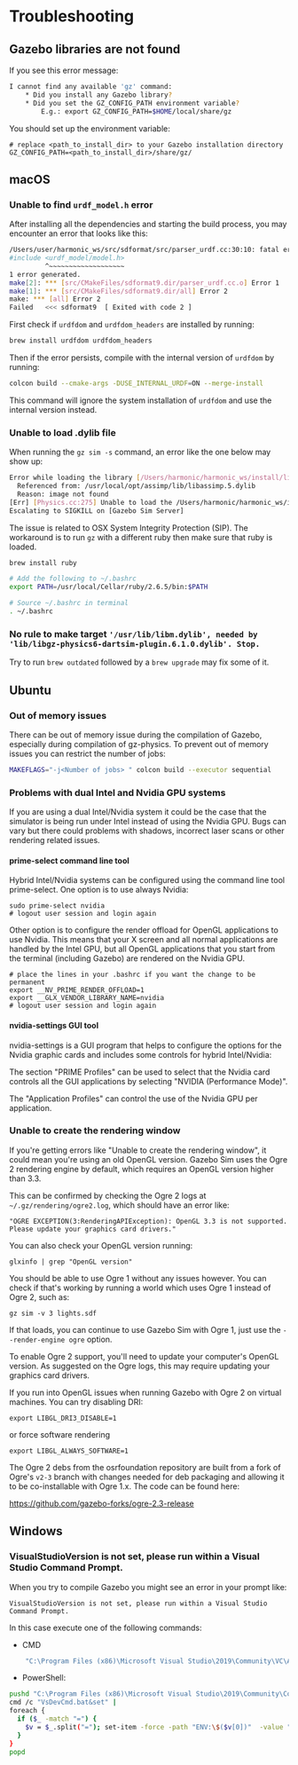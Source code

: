 # Troubleshooting

## Gazebo libraries are not found
If you see this error message:

```bash
I cannot find any available 'gz' command:
	* Did you install any Gazebo library?
	* Did you set the GZ_CONFIG_PATH environment variable?
	    E.g.: export GZ_CONFIG_PATH=$HOME/local/share/gz
```

You should set up the environment variable:

```
# replace <path_to_install_dir> to your Gazebo installation directory
GZ_CONFIG_PATH=<path_to_install_dir>/share/gz/
```

## macOS

### Unable to find `urdf_model.h` error
After installing all the dependencies and starting the build process, you may encounter an error that looks like this:

```bash
/Users/user/harmonic_ws/src/sdformat/src/parser_urdf.cc:30:10: fatal error: 'urdf_model/model.h' file not found
#include <urdf_model/model.h>
         ^~~~~~~~~~~~~~~~~~~~
1 error generated.
make[2]: *** [src/CMakeFiles/sdformat9.dir/parser_urdf.cc.o] Error 1
make[1]: *** [src/CMakeFiles/sdformat9.dir/all] Error 2
make: *** [all] Error 2
Failed   <<< sdformat9	[ Exited with code 2 ]
```

First check if `urdfdom` and `urdfdom_headers` are installed by running:

```bash
brew install urdfdom urdfdom_headers
```

Then if the error persists, compile with the internal version of `urdfdom` by running:

```bash
colcon build --cmake-args -DUSE_INTERNAL_URDF=ON --merge-install
```

This command will ignore the system installation of `urdfdom` and use the internal version instead.

### Unable to load .dylib file
When running the `gz sim -s` command, an error like the one below may show up:

```bash
Error while loading the library [/Users/harmonic/harmonic_ws/install/lib//libgz-physics6-dartsim-plugin.6.dylib]: dlopen(/Users/harmonic/harmonic_ws/install/lib//libgz-physics6-dartsim-plugin.6.dylib, 5): Library not loaded: @rpath/libIrrXML.dylib
  Referenced from: /usr/local/opt/assimp/lib/libassimp.5.dylib
  Reason: image not found
[Err] [Physics.cc:275] Unable to load the /Users/harmonic/harmonic_ws/install/lib//libgz-physics6-dartsim-plugin.6.dylib library.
Escalating to SIGKILL on [Gazebo Sim Server]
```

The issue is related to OSX System Integrity Protection (SIP). The workaround is to run `gz` with a different ruby then make sure that ruby is loaded.

```bash
brew install ruby

# Add the following to ~/.bashrc
export PATH=/usr/local/Cellar/ruby/2.6.5/bin:$PATH

# Source ~/.bashrc in terminal
. ~/.bashrc
```

### No rule to make target `'/usr/lib/libm.dylib', needed by 'lib/libgz-physics6-dartsim-plugin.6.1.0.dylib'. Stop.`
Try to run `brew outdated` followed by a `brew upgrade` may fix some of it.

## Ubuntu

### Out of memory issues

There can be out of memory issue during the compilation of Gazebo, especially during
compilation of gz-physics. To prevent out of memory issues you can restrict the number of jobs:

```bash
MAKEFLAGS="-j<Number of jobs> " colcon build --executor sequential
```

### Problems with dual Intel and Nvidia GPU systems

If you are using a dual Intel/Nvidia system it could be the case that the
simulator is being run under Intel instead of using the Nvidia GPU. Bugs can
vary but there could problems with shadows, incorrect laser scans or other
rendering related issues.

#### prime-select command line tool

Hybrid Intel/Nvidia systems can be configured using the command line tool prime-select.
One option is to use always Nvidia:

    sudo prime-select nvidia
    # logout user session and login again

Other option is to configure the render offload for OpenGL applications to use
Nvidia. This means that your X screen and all normal applications are handled
by the Intel GPU, but all OpenGL applications that you start from the terminal
(including Gazebo) are rendered on the Nvidia GPU.

    # place the lines in your .bashrc if you want the change to be permanent
    export __NV_PRIME_RENDER_OFFLOAD=1
    export __GLX_VENDOR_LIBRARY_NAME=nvidia
    # logout user session and login again

#### nvidia-settings GUI tool

nvidia-settings is a GUI program that helps to configure the options for the Nvidia
graphic cards and includes some controls for hybrid Intel/Nvidia:

The section "PRIME Profiles" can be used to select that the Nvidia card controls
all the GUI applications by selecting "NVIDIA (Performance Mode)".

The "Application Profiles" can control the use of the Nvidia GPU per application.

### Unable to create the rendering window
If you're getting errors like "Unable to create the rendering window", it could
mean you're using an old OpenGL version. Gazebo Sim uses the Ogre 2
rendering engine by default, which requires an OpenGL version higher than 3.3.

This can be confirmed by checking the Ogre 2 logs at `~/.gz/rendering/ogre2.log`,
which should have an error like:

    "OGRE EXCEPTION(3:RenderingAPIException): OpenGL 3.3 is not supported. Please update your graphics card drivers."

You can also check your OpenGL version running:

    glxinfo | grep "OpenGL version"

You should be able to use Ogre 1 without any issues however. You can check if
that's working by running a world which uses Ogre 1 instead of Ogre 2, such as:

    gz sim -v 3 lights.sdf

If that loads, you can continue to use Gazebo Sim with Ogre 1, just use the
`--render-engine ogre` option.

To enable Ogre 2 support, you'll need to update your computer's OpenGL version.
As suggested on the Ogre logs, this may require updating your graphics card
drivers.

If you run into OpenGL issues when running Gazebo with Ogre 2 on virtual
machines. You can try disabling DRI:

    export LIBGL_DRI3_DISABLE=1

or force software rendering

    export LIBGL_ALWAYS_SOFTWARE=1

The Ogre 2 debs from the osrfoundation repository are built from a fork of
Ogre's `v2-3` branch with changes needed for deb packaging and allowing it to
be co-installable with Ogre 1.x. The code can be found here:

https://github.com/gazebo-forks/ogre-2.3-release

## Windows

### VisualStudioVersion is not set, please run within a Visual Studio Command Prompt.
When you try to compile Gazebo you might see an error in your prompt like:

    VisualStudioVersion is not set, please run within a Visual Studio Command Prompt.

In this case execute one of the following commands:
 - CMD
```bash
    "C:\Program Files (x86)\Microsoft Visual Studio\2019\Community\VC\Auxiliary\Build\vcvarsall.bat" x86_amd64
```

 - PowerShell:
```bash
pushd "C:\Program Files (x86)\Microsoft Visual Studio\2019\Community\Common7\Tools"
cmd /c "VsDevCmd.bat&set" |
foreach {
  if ($_ -match "=") {
    $v = $_.split("="); set-item -force -path "ENV:\$($v[0])"  -value "$($v[1])"
  }
}
popd
```
